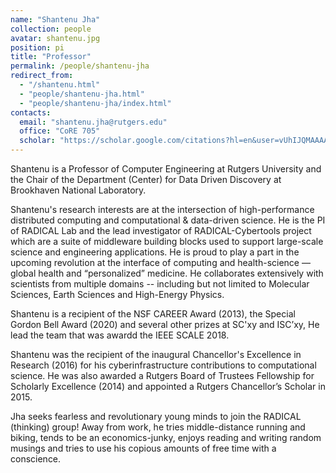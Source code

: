 ```yaml
---
name: "Shantenu Jha"
collection: people
avatar: shantenu.jpg
position: pi
title: "Professor"
permalink: /people/shantenu-jha
redirect_from:
  - "/shantenu.html"
  - "people/shantenu-jha.html"
  - "people/shantenu-jha/index.html"
contacts:
  email: "shantenu.jha@rutgers.edu"
  office: "CoRE 705"
  scholar: "https://scholar.google.com/citations?hl=en&user=vUhIJQMAAAAJ&view_op=list_works&sortby=pubdate"
---
```


Shantenu is a Professor of Computer Engineering at Rutgers University 
and the Chair of the Department (Center) for Data Driven Discovery
at Brookhaven National Laboratory.

Shantenu's research interests are at the intersection of high-performance
distributed computing and computational & data-driven science. He is the PI of
RADICAL Lab and the lead investigator of RADICAL-Cybertools project which are
a suite of middleware building blocks used to support large-scale science and
engineering applications. He is proud to play a part in the upcoming
revolution at the interface of computing and health-science — global health
and “personalized” medicine. He collaborates extensively with scientists from
multiple domains -- including but not limited to Molecular Sciences, Earth
Sciences and High-Energy Physics.

Shantenu is a recipient of the NSF CAREER Award (2013), the Special Gordon Bell Award (2020) and 
several other prizes at SC'xy and ISC’xy, He lead the team that was awardd the IEEE SCALE 2018.  

Shantenu was the recipient of the inaugural Chancellor's Excellence in
Research (2016) for his cyberinfrastructure contributions to computational
science. He was also awarded a Rutgers Board of Trustees Fellowship for
Scholarly Excellence (2014) and appointed a Rutgers Chancellor’s Scholar in 2015.

Jha seeks fearless and revolutionary young minds to join the RADICAL
(thinking) group! Away from work, he tries middle-distance running and biking,
tends to be an economics-junky, enjoys reading and writing random musings and
tries to use his copious amounts of free time with a conscience.

